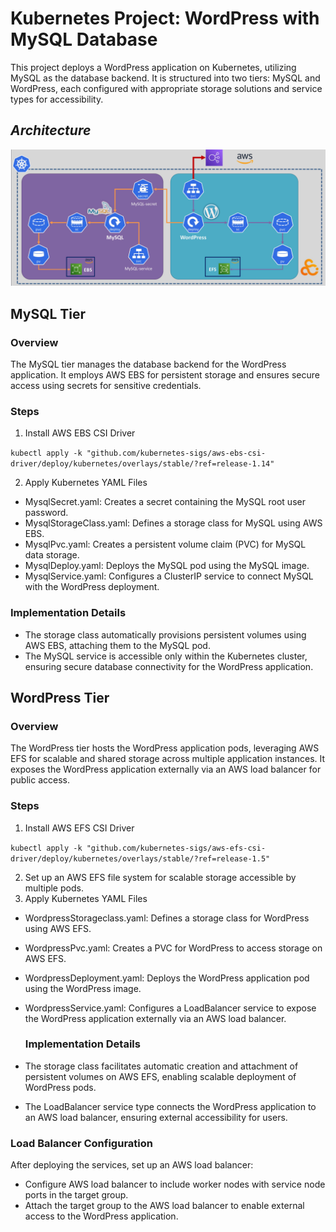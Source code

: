 # Kubernetes Project: WordPress with MySQL Database
This project deploys a WordPress application on Kubernetes, utilizing MySQL as the database backend. It is structured into two tiers: MySQL and WordPress, each configured with appropriate storage solutions and service types for accessibility.
## *Architecture*

![Architecture](Architecture.png)

## MySQL Tier
### Overview
The MySQL tier manages the database backend for the WordPress application. It employs AWS EBS for persistent storage and ensures secure access using secrets for sensitive credentials.

### Steps
1) Install AWS EBS CSI Driver

```kubectl apply -k "github.com/kubernetes-sigs/aws-ebs-csi-driver/deploy/kubernetes/overlays/stable/?ref=release-1.14"```

2) Apply Kubernetes YAML Files
- MysqlSecret.yaml: Creates a secret containing the MySQL root user password.
- MysqlStorageClass.yaml: Defines a storage class for MySQL using AWS EBS.
- MysqlPvc.yaml: Creates a persistent volume claim (PVC) for MySQL data storage.
- MysqlDeploy.yaml: Deploys the MySQL pod using the MySQL image.
- MysqlService.yaml: Configures a ClusterIP service to connect MySQL with the WordPress deployment.

### Implementation Details
- The storage class automatically provisions persistent volumes using AWS EBS, attaching them to the MySQL pod.
- The MySQL service is accessible only within the Kubernetes cluster, ensuring secure database connectivity for the WordPress application.

## WordPress Tier
### Overview
The WordPress tier hosts the WordPress application pods, leveraging AWS EFS for scalable and shared storage across multiple application instances. It exposes the WordPress application externally via an AWS load balancer for public access.

### Steps
1) Install AWS EFS CSI Driver

```kubectl apply -k "github.com/kubernetes-sigs/aws-efs-csi-driver/deploy/kubernetes/overlays/stable/?ref=release-1.5"```

2) Set up an AWS EFS file system for scalable storage accessible by multiple pods.
3) Apply Kubernetes YAML Files
- WordpressStorageclass.yaml: Defines a storage class for WordPress using AWS EFS.
- WordpressPvc.yaml: Creates a PVC for WordPress to access storage on AWS EFS.
- WordpressDeployment.yaml: Deploys the WordPress application pod using the WordPress image.
- WordpressService.yaml: Configures a LoadBalancer service to expose the WordPress application externally via an AWS load balancer.

  ### Implementation Details
- The storage class facilitates automatic creation and attachment of persistent volumes on AWS EFS, enabling scalable deployment of WordPress pods.
- The LoadBalancer service type connects the WordPress application to an AWS load balancer, ensuring external accessibility for users.
### Load Balancer Configuration
After deploying the services, set up an AWS load balancer:
- Configure AWS load balancer to include worker nodes with service node ports in the target group.
- Attach the target group to the AWS load balancer to enable external access to the WordPress application.
 
